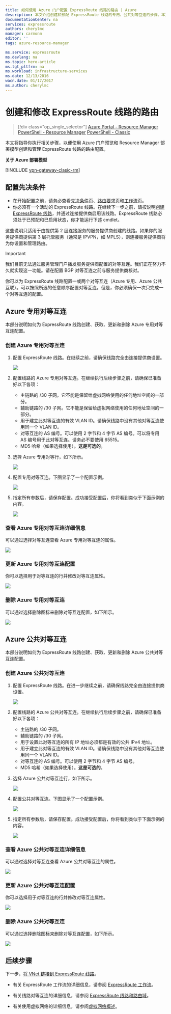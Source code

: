 ```yaml
---
title: 如何使用 Azure 门户配置 ExpressRoute 线路的路由 | Azure
description: 本文介绍创建和预配 ExpressRoute 线路的专用、公共对等互连的步骤。本文还介绍了如何检查状态，以及如何更新或删除线路的对等互连。
documentationCenter: na
services: expressroute
authors: cherylmc
manager: carmonm
editor: ''
tags: azure-resource-manager

ms.service: expressroute
ms.devlang: na
ms.topic: hero-article
ms.tgt_pltfrm: na
ms.workload: infrastructure-services
ms.date: 12/13/2016
wacn.date: 01/17/2017
ms.author: cherylmc
---
```


# 创建和修改 ExpressRoute 线路的路由

> [!div class="op_single_selector"]
[Azure Portal - Resource Manager](./expressroute-howto-routing-portal-resource-manager.md)
[PowerShell - Resource Manager](./expressroute-howto-routing-arm.md)
[PowerShell - Classic](./expressroute-howto-routing-classic.md)

本文将指导你执行相关步骤，以便使用 Azure 门户预览和 Resource Manager 部署模型创建和管理 ExpressRoute 线路的路由配置。

**关于 Azure 部署模型**

[!INCLUDE [vpn-gateway-clasic-rm](../../includes/vpn-gateway-classic-rm-include.md)]

## 配置先决条件

- 在开始配置之前，请务必查看[先决条件](./expressroute-prerequisites.md)页、[路由要求](./expressroute-routing.md)页和[工作流](./expressroute-workflows.md)页。
- 你必须有一个活动的 ExpressRoute 线路。在继续下一步之前，请按说明[创建 ExpressRoute 线路](./expressroute-howto-circuit-arm.md)，并通过连接提供商启用该线路。ExpressRoute 线路必须处于已预配和已启用状态，你才能运行下述 cmdlet。

这些说明只适用于由提供第 2 层连接服务的服务提供商创建的线路。如果你的服务提供商提供第 3 层托管服务（通常是 IPVPN，如 MPLS），则连接服务提供商将为你设置和管理路由。

>[!IMPORTANT]
> 我们目前无法通过服务管理门户播发服务提供商配置的对等互连。我们正在努力不久就实现这一功能。请在配置 BGP 对等互连之前与服务提供商核对。

你可以为 ExpressRoute 线路配置一或两个对等互连（Azure 专用、Azure 公共互联）。可以按照所选的任意顺序配置对等互连。但是，你必须确保一次只完成一个对等互连的配置。

## Azure 专用对等互连

本部分说明如何为 ExpressRoute 线路创建、获取、更新和删除 Azure 专用对等互连配置。

### 创建 Azure 专用对等互连

1. 配置 ExpressRoute 线路。在继续之前，请确保线路完全由连接提供商设置。

    ![](./media/expressroute-howto-routing-portal-resource-manager/listprovisioned.png)

2. 配置线路的 Azure 专用对等互连。在继续执行后续步骤之前，请确保已准备好以下各项：

    - 主链路的 /30 子网。它不能是保留给虚拟网络使用的任何地址空间的一部分。
    - 辅助链路的 /30 子网。它不能是保留给虚拟网络使用的任何地址空间的一部分。
    - 用于建立此对等互连的有效 VLAN ID。请确保线路中没有其他对等互连使用同一个 VLAN ID。
    - 对等互连的 AS 编号。可以使用 2 字节和 4 字节 AS 编号。可以将专用 AS 编号用于此对等互连。请务必不要使用 65515。
    - MD5 哈希（如果选择使用）。**这是可选的**。

3. 选择 Azure 专用对等行，如下所示。

    ![](./media/expressroute-howto-routing-portal-resource-manager/rprivate1.png)

4. 配置专用对等互连。下图显示了一个配置示例。

    ![](./media/expressroute-howto-routing-portal-resource-manager/rprivate2.png)

5. 指定所有参数后，请保存配置。成功接受配置后，你将看到类似于下面示例的内容。

    ![](./media/expressroute-howto-routing-portal-resource-manager/rprivate3.png)

### 查看 Azure 专用对等互连详细信息

可以通过选择对等互连查看 Azure 专用对等互连的属性。

![](./media/expressroute-howto-routing-portal-resource-manager/rprivate3.png)

### 更新 Azure 专用对等互连配置

你可以选择用于对等互连的行并修改对等互连属性。

![](./media/expressroute-howto-routing-portal-resource-manager/rprivate2.png)

### 删除 Azure 专用对等互连

可以通过选择删除图标来删除对等互连配置，如下所示。

![](./media/expressroute-howto-routing-portal-resource-manager/rprivate4.png)

## Azure 公共对等互连

本部分说明如何为 ExpressRoute 线路创建、获取、更新和删除 Azure 公共对等互连配置。

### 创建 Azure 公共对等互连

1. 配置 ExpressRoute 线路。在进一步继续之前，请确保线路完全由连接提供商设置。

    ![](./media/expressroute-howto-routing-portal-resource-manager/listprovisioned.png)

2. 配置线路的 Azure 公共对等互连。在继续执行后续步骤之前，请确保已准备好以下各项：

    - 主链路的 /30 子网。
    - 辅助链路的 /30 子网。
    - 用于设置此对等互连的所有 IP 地址必须都是有效的公共 IPv4 地址。
    - 用于建立此对等互连的有效 VLAN ID。请确保线路中没有其他对等互连使用同一个 VLAN ID。
    - 对等互连的 AS 编号。可以使用 2 字节和 4 字节 AS 编号。
    - MD5 哈希（如果选择使用）。**这是可选的**。

3. 选择 Azure 公共对等互连行，如下所示。

    ![](./media/expressroute-howto-routing-portal-resource-manager/rpublic1.png)

4. 配置公共对等互连。下图显示了一个配置示例。

    ![](./media/expressroute-howto-routing-portal-resource-manager/rpublic2.png)

5. 指定所有参数后，请保存配置。成功接受配置后，你将看到类似于下面示例的内容。

    ![](./media/expressroute-howto-routing-portal-resource-manager/rpublic3.png)

### 查看 Azure 公共对等互连详细信息

可以通过选择对等互连查看 Azure 公共对等互连的属性。

![](./media/expressroute-howto-routing-portal-resource-manager/rpublic3.png)

### 更新 Azure 公共对等互连配置

你可以选择用于对等互连的行并修改对等互连属性。

![](./media/expressroute-howto-routing-portal-resource-manager/rpublic2.png)

### 删除 Azure 公共对等互连

可以通过选择删除图标来删除对等互连配置，如下所示。

![](./media/expressroute-howto-routing-portal-resource-manager/rpublic4.png)

## 后续步骤

下一步，[将 VNet 链接到 ExpressRoute 线路](./expressroute-howto-linkvnet-arm.md)。

-  有关 ExpressRoute 工作流的详细信息，请参阅 [ExpressRoute 工作流](./expressroute-workflows.md)。

-  有关线路对等互连的详细信息，请参阅 [ExpressRoute 线路和路由域](./expressroute-circuit-peerings.md)。

-  有关使用虚拟网络的详细信息，请参阅[虚拟网络概述](../virtual-network/virtual-networks-overview.md)。

<!---HONumber=Mooncake_Quality_Review_0117_2017-->